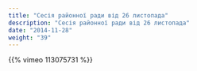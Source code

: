 ```yaml
---
title: "Сесія районної ради від 26 листопада"
description: "Сесія районної ради від 26 листопада"
date: "2014-11-28"
weight: "39"
---
```


{{% vimeo 113075731 %}}
